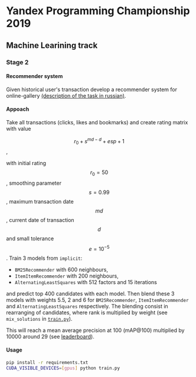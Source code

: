 # Yandex Programming Championship 2019

## Machine Learining track

### Stage 2

#### Recommender system

Given historical user's transaction develop a recommender system for online-gallery [(description of the task in russian)](https://contest.yandex.ru/contest/12899/problems/).

#### Appoach

Take all transactions (clicks, likes and bookmarks) and create rating matrix with value

$$r_0 + s^{md - d} + esp + 1$$,

with initial rating $$r_0=50$$, smoothing parameter $$s=0.99$$,
maximum transaction date $$md$$, current date of transaction $$d$$
and small tolerance $$e=10^{-5}$$. Train 3 models from `implicit`:
- `BM25Recommender` with 600 neighbours,
- `ItemItemRecommender` with 200 neighbours,
- `AlternatingLeastSquares` with 512 factors and 15 iterations

and predict top 400 candidates with each model. Then blend these 3 models with weights 5.5, 2 and 6
for `BM25Recommender`, `ItemItemRecommender` and `AlternatingLeastSquares` respectively.
The blending consist in rearranging of candidates, where rank is multiplied by weight
(see `mix_solutions` in [`train.py`](train.py)).

This will reach a mean average precision at 100 (mAP@100) multiplied by 10000 around 29
(see [leaderboard](https://contest.yandex.ru/contest/12899/standings/)).

#### Usage

```bash
pip install -r requirements.txt
CUDA_VISIBLE_DEVICES=[gpus] python train.py
```
